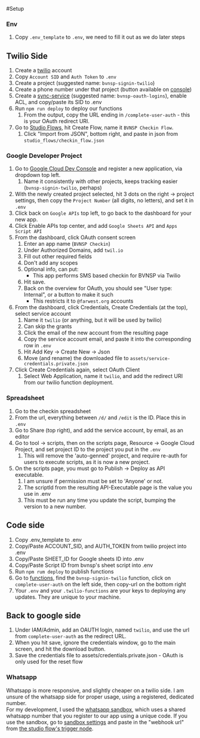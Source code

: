 #Setup
### Env
1. Copy `.env_template` to `.env`, we need to fill it out as we do later steps 

## Twilio Side
1. Create a [twilio](www.twilio.com) account
1. Copy `Account SID` and `Auth Token` to `.env`
1. Create a project (suggested name: `bvnsp-signin-twilio`)
1. Create a phone number under that project (button available on [console](https://www.twilio.com/console))
1. Create a [sync-service](https://www.twilio.com/console/sync/services/) (suggested name: `bvnsp-oauth-logins`), enable ACL, and copy/paste its SID to .env
1. Run `npm run deploy` to deploy our functions
    1. From the output, copy the URL ending in `/complete-user-auth` - this is your OAuth redirect URI. 
1. Go to [Studio Flows](https://www.twilio.com/console/studio/flows), hit Create Flow, name it `BVNSP Checkin Flow`.
    1. Click "Import from JSON", bottom right, and paste in json from `studio_flows/checkin_flow.json`

### Google Developer Project
1. Go to [Google Cloud Dev Console](https://console.cloud.google.com/) and register a new application, via dropdown top left.
    1. Name it consistently with other projects, keeps tracking easier (`bvnsp-signin-twilio`, perhaps)
1. With the newly created project selected, hit 3 dots on the right -> project settings, then copy the `Project Number` (all digits, no letters), and set it in `.env`
1. Click back on `Google APIs` top left, to go back to the dashboard for your new app.
1. Click Enable APIs top center, and add `Google Sheets API` and `Apps Script API`
1. From the dashboard, click OAuth consent screen
    1. Enter an app name (`BVNSP Checkin`)
    1. Under Authorized Domains, add `twil.io`
    1. Fill out other required fields
    1. Don't add any scopes
    1. Optional info, can put:
        * This app performs SMS based checkin for BVNSP via Twilio
    1. Hit save.
    1. Back on the overview for OAuth, you should see "User type: Internal", or a button to make it such
        * This restricts it to `@farwest.org` accounts
1. From the dashboard, click Credentials, Create Credentials (at the top), select service account
    1. Name it `twilio` (or anything, but it will be used by twilio)
    1. Can skip the grants
    1. Click the email of the new account from the resulting page
    1. Copy the service account email, and paste it into the corresponding row in `.env`
    1. Hit Add Key -> Create New -> Json
    1. Move (and rename) the downloaded file to `assets/service-credentials.private.json`
1. Click Create Credentials again, select OAuth Client
    1. Select Web Application, name it `twilio`, and add the redirect URI from our twilio function deployment.
        


### Spreadsheet
1. Go to the checkin spreadsheet
1. From the url, everything between `/d/` and `/edit` is the ID. Place this in `.env`
1. Go to Share (top right), and add the service account, by email, as an editor
1. Go to tool -> scripts, then on the scripts page, Resource -> Google Cloud Project, and set project ID to the project you put in the `.env`
    1. This will remove the 'auto-genned' project, and require re-auth for users to execute scripts, as it is now a new project.
1. On the scripts page, you must go to Publish -> Deploy as API executable.
    1. I am unsure if permission must be set to 'Anyone' or not.
    1. The scriptId from the resulting API-Executable page is the value you use in .env
    1. This must be run any time you update the script, bumping the version to a new number.


## Code side
1. Copy .env_template to .env
1. Copy/Paste ACCOUNT_SID, and AUTH_TOKEN from twilio project into .env
1. Copy/Paste SHEET_ID for Google sheets ID into .env
1. Copy/Paste Script ID from bvnsp's sheet script into .env
1. Run `npm rum deploy` to publish functions
1. Go to [functions](https://www.twilio.com/console/functions), find the `bvnsp-signin-twilio` function, click on `complete-user-auth` on the left side, then copy-url on the bottom right
1. Your `.env` and your `.twilio-functions` are your keys to deploying any updates. They are unique to your machine.

## Back to google side
1. Under IAM/Admin, add an OAUTH login, named `twilio`, and use the url from `complete-user-auth` as the redirect URL.
1. When you hit save, ignore the credentials window, go to the main screen, and hit the download button.
1. Save the credentials file to assets/credentials.private.json - OAuth is only used for the reset flow


### Whatsapp
Whatsapp is more responsive, and slightly cheaper on a twilio side. I am unsure of the whatsapp side for proper usage, using a registered, dedicated number.  
For my development, I used the [whatsapp sandbox](https://www.twilio.com/console/sms/whatsapp/learn), which uses a shared whatsapp number
that you register to our app using a unique code. If you use the sandbox, go to [sandbox settings](https://www.twilio.com/console/sms/whatsapp/sandbox) and paste in the "webhook url" from [the studio flow's trigger node](https://www.twilio.com/console/studio).
